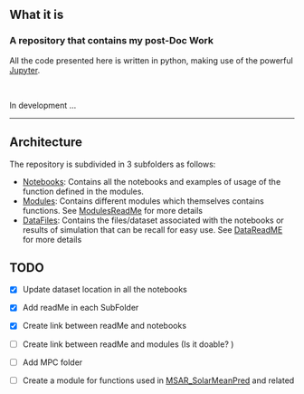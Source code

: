 ## What it is 
### A repository that contains my post-Doc Work
All the code presented here is written in python, making use of the powerful [Jupyter](https://jupyter.org/). 

</br>

In development ...

___
## Architecture
The repository is subdivided in 3 subfolders as follows:  
- [Notebooks](Notebooks/): Contains all the notebooks and examples of usage of the function defined in the modules. 
- [Modules](Modules/): Contains different modules which themselves contains functions. See [ModulesReadMe](Modules/ModulesREADME.md) for more details
- [DataFiles](DataFiles/): Contains the files/dataset associated with the notebooks or results of simulation that can be recall for easy use. See [DataReadME](DataFiles/DataFilesREADME.md) for more details


## TODO
- [x] Update dataset location in all the notebooks
- [x] Add readMe in each SubFolder
- [x] Create link between readMe and notebooks
- [ ] Create link between readMe and modules (Is it doable? )
- [ ] Add MPC folder
- [ ] Create a module for functions used in [MSAR_SolarMeanPred](Notebooks/MSAR_SolarMeanPred.ipynb) and related
 
